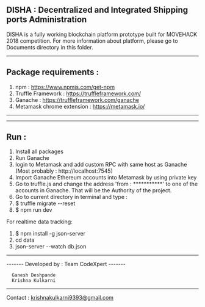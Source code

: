 ## DISHA : Decentralized and Integrated Shipping ports Administration

DISHA is a fully working blockchain platform prototype built for MOVEHACK 2018 competition. For more information about platform, please go to Documents directory in this folder.


-------------------------------------------------------
## Package requirements :

1. npm : https://www.npmjs.com/get-npm
2. Truffle Framework : https://truffleframework.com/
3. Ganache : https://truffleframework.com/ganache
4. Metamask chrome extension : https://metamask.io/
-------------------------------------------------------

-------------------------------------------------------
## Run :

1. Install all packages
2. Run Ganache
3. login to Metamask and add custom RPC with same host as Ganache (Most probably : http://localhost:7545)
4. Import Ganache Ethereum accounts into Metamask by using private key
5. Go to truffle.js and change the address 'from : ***********' to one of the accounts in Ganache. That will be the Authority of the project.
6. Go to current directory in terminal and type :
7. $ truffle migrate --reset
8. $ npm run dev

For realtime data tracking:
1. $ npm install -g json-server
2. cd data
3. json-server --watch db.json

-------------------------------------------------------

------- Developed by : Team CodeXpert -------

      Ganesh Deshpande
      Krishna Kulkarni
----------------------------

Contact : krishnakulkarni9393@gmail.com